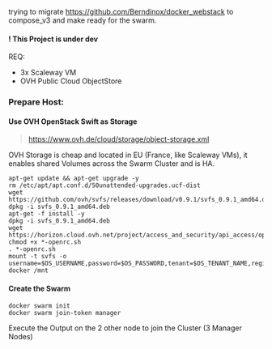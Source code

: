 trying to migrate https://github.com/Berndinox/docker_webstack to compose_v3 and make ready for the swarm.

#### ! This Project is under dev

REQ:
- 3x Scaleway VM
- OVH Public Cloud ObjectStore

### Prepare Host:

#### Use OVH OpenStack Swift as Storage
> https://www.ovh.de/cloud/storage/object-storage.xml

OVH Storage is cheap and located in EU (France, like Scaleway VMs), it enables shared Volumes across the Swarm Cluster and is HA.
```
apt-get update && apt-get upgrade -y
rm /etc/apt/apt.conf.d/50unattended-upgrades.ucf-dist
wget https://github.com/ovh/svfs/releases/download/v0.9.1/svfs_0.9.1_amd64.deb
dpkg -i svfs_0.9.1_amd64.deb
apt-get -f install -y
dpkg -i svfs_0.9.1_amd64.deb
wget https://horizon.cloud.ovh.net/project/access_and_security/api_access/openrc/
chmod +x *-openrc.sh
. *-openrc.sh
mount -t svfs -o username=$OS_USERNAME,password=$OS_PASSWORD,tenant=$OS_TENANT_NAME,region=$OS_REGION_NAME docker /mnt
```

#### Create the Swarm
```
docker swarm init
docker swarm join-token manager
```
Execute the Output on the 2 other node to join the Cluster (3 Manager Nodes)
